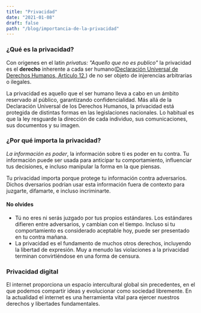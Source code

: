 ```yaml
---
title: "Privacidad"
date: "2021-01-08"
draft: false
path: "/blog/importancia-de-la-privacidad"
---
```


### ¿Qué es la privacidad?

Con origenes en el latin _privatus: "Aquello que no es publico"_ la privacidad es el **derecho** inherente a cada ser humano([Declaración Universal de Derechos Humanos, Artículo 12.](https://www.un.org/es/universal-declaration-human-rights/))
de no ser objeto de injerencias arbitrarias o ilegales.

La privacidad es aquello que el ser humano lleva a cabo en un ámbito reservado al público, garantizando confidencialidad. Más allá de la Declaración Universal de los Derechos Humanos, la privacidad está protegida de distintas formas en las legislaciones nacionales. Lo habitual es que la ley resguarde la dirección de cada individuo, sus comunicaciones, sus documentos y su imagen.

### ¿Por qué importa la privacidad?

_La información es poder_, la información sobre ti es poder en tu contra. Tu información puede ser usada para anticipar tu comportamiento, influenciar tus decisiones, e incluso manipular la forma en la que piensas.

Tu privacidad importa porque protege tu información contra adversarios. Dichos dversarios podrian usar esta información fuera de contexto para juzgarte, difamarte, e incluso incriminarte.

#### No olvides

- Tú no eres ni serás juzgado por tus propios estándares. Los estándares difieren entre adversarios, y cambian con el tiempo. Incluso si tu comportamiento es considerado aceptable hoy, puede ser presentado en tu contra mañana.
- La privacidad es el fundamento de muchos otros derechos, incluyendo la libertad de expresión. Muy a menudo las violaciones a la privacidad terminan convirtiéndose en una forma de censura.

### Privacidad digital

El internet proporciona un espacio intercultural global sin precedentes, en el que podemos compartir ideas y evolucionar como sociedad libremente. En la actualidad el internet es una herramienta vital para ejercer nuestros derechos y libertades fundamentales.

